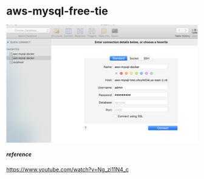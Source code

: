 # aws-mysql-free-tie

![alt text](https://github.com/taixingbi/aws-mysql-free-tie/blob/main/1.png)

##### reference
https://www.youtube.com/watch?v=Ng_zi11N4_c
